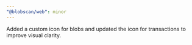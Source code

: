 ```yaml
---
"@blobscan/web": minor
---
```


Added a custom icon for blobs and updated the icon for transactions to improve visual clarity.
